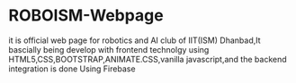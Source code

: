 # ROBOISM-Webpage
it is official web page for robotics and AI club of IIT(ISM) Dhanbad,It bascially being develop with frontend technolgy using HTML5,CSS,BOOTSTRAP,ANIMATE.CSS,vanilla javascript,and the backend integration is done Using Firebase
